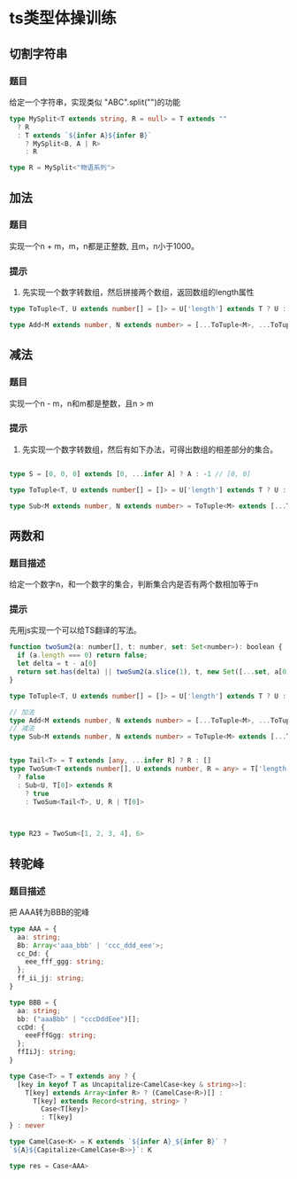 # ts类型体操训练

<ClientOnly>
  <MTA/>
</ClientOnly>


## 切割字符串
### 题目
给定一个字符串，实现类似 "ABC".split("")的功能
```ts
type MySplit<T extends string, R = null> = T extends ""
  ? R
  : T extends `${infer A}${infer B}`
    ? MySplit<B, A | R>
    : R

type R = MySplit<"物语系列">
```

## 加法
### 题目
实现一个n + m，m，n都是正整数, 且m，n小于1000。
### 提示
1. 先实现一个数字转数组，然后拼接两个数组，返回数组的length属性
```ts
type ToTuple<T, U extends number[] = []> = U['length'] extends T ? U : ToTuple<T, [...U, 0]>

type Add<M extends number, N extends number> = [...ToTuple<M>, ...ToTuple<N>]['length']
```

## 减法
### 题目
实现一个n - m，n和m都是整数，且n > m
### 提示
1. 先实现一个数字转数组，然后有如下办法，可得出数组的相差部分的集合。
```ts

type S = [0, 0, 0] extends [0, ...infer A] ? A : -1 // [0, 0]
```

```ts
type ToTuple<T, U extends number[] = []> = U['length'] extends T ? U : ToTuple<T, [...U, 0]>

type Sub<M extends number, N extends number> = ToTuple<M> extends [...ToTuple<N>, ...infer A] ? A['length'] : -1
```

## 两数和
### 题目描述
给定一个数字n，和一个数字的集合，判断集合内是否有两个数相加等于n
### 提示
先用js实现一个可以给TS翻译的写法。
```js
function twoSum2(a: number[], t: number, set: Set<number>): boolean {
  if (a.length === 0) return false;
  let delta = t - a[0]
  return set.has(delta) || twoSum2(a.slice(1), t, new Set([...set, a[0]]))
}
```

```ts
type ToTuple<T, U extends number[] = []> = U['length'] extends T ? U : ToTuple<T, [...U, 0]>

// 加法
type Add<M extends number, N extends number> = [...ToTuple<M>, ...ToTuple<N>]['length']
// 减法
type Sub<M extends number, N extends number> = ToTuple<M> extends [...ToTuple<N>, ...infer A] ? A['length'] : -1


type Tail<T> = T extends [any, ...infer R] ? R : []
type TwoSum<T extends number[], U extends number, R = any> = T['length'] extends 0
  ? false
  : Sub<U, T[0]> extends R
    ? true
    : TwoSum<Tail<T>, U, R | T[0]>

  

type R23 = TwoSum<[1, 2, 3, 4], 6>
```

## 转驼峰
### 题目描述
把 AAA转为BBB的驼峰

```ts
type AAA = {
  aa: string;
  Bb: Array<'aaa_bbb' | 'ccc_ddd_eee'>;
  cc_Dd: {
    eee_fff_ggg: string;
  };
  ff_ii_jj: string;
}

type BBB = {
  aa: string;
  bb: ("aaaBbb" | "cccDddEee")[];
  ccDd: {
    eeeFffGgg: string;
  };
  ffIiJj: string;
}

type Case<T> = T extends any ? {
  [key in keyof T as Uncapitalize<CamelCase<key & string>>]: 
    T[key] extends Array<infer R> ? (CamelCase<R>)[] : 
      T[key] extends Record<string, string> ?
        Case<T[key]>
        : T[key]
} : never

type CamelCase<K> = K extends `${infer A}_${infer B}` ? 
`${A}${Capitalize<CamelCase<B>>}`: K

type res = Case<AAA>

```